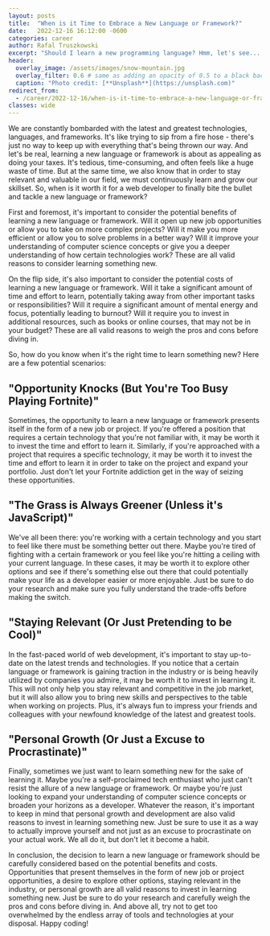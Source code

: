```yaml
---
layout: posts
title:  "When is it Time to Embrace a New Language or Framework?"
date:   2022-12-16 16:12:00 -0600
categories: career
author: Rafal Truszkowski
excerpt: "Should I learn a new programming language? Hmm, let's see... job opportunities, personal growth, staying relevant, avoiding boredom. All valid reasons. Or you could just do it because it's like a puzzle and puzzles are fun. Your call."
header:
  overlay_image: /assets/images/snow-mountain.jpg
  overlay_filter: 0.6 # same as adding an opacity of 0.5 to a black background
  caption: "Photo credit: [**Unsplash**](https://unsplash.com)"
redirect_from:
  - /career/2022-12-16/when-is-it-time-to-embrace-a-new-language-or-framework
classes: wide
---
```

We are constantly bombarded with the latest and greatest technologies, languages, and frameworks. It's like trying to sip from a fire hose - there's just no way to keep up with everything that's being thrown our way. And let's be real, learning a new language or framework is about as appealing as doing your taxes. It's tedious, time-consuming, and often feels like a huge waste of time. But at the same time, we also know that in order to stay relevant and valuable in our field, we must continuously learn and grow our skillset. So, when is it worth it for a web developer to finally bite the bullet and tackle a new language or framework?

First and foremost, it's important to consider the potential benefits of learning a new language or framework. Will it open up new job opportunities or allow you to take on more complex projects? Will it make you more efficient or allow you to solve problems in a better way? Will it improve your understanding of computer science concepts or give you a deeper understanding of how certain technologies work? These are all valid reasons to consider learning something new.

On the flip side, it's also important to consider the potential costs of learning a new language or framework. Will it take a significant amount of time and effort to learn, potentially taking away from other important tasks or responsibilities? Will it require a significant amount of mental energy and focus, potentially leading to burnout? Will it require you to invest in additional resources, such as books or online courses, that may not be in your budget? These are all valid reasons to weigh the pros and cons before diving in.

So, how do you know when it's the right time to learn something new? Here are a few potential scenarios:

## "Opportunity Knocks (But You're Too Busy Playing Fortnite)"

Sometimes, the opportunity to learn a new language or framework presents itself in the form of a new job or project. If you're offered a position that requires a certain technology that you're not familiar with, it may be worth it to invest the time and effort to learn it. Similarly, if you're approached with a project that requires a specific technology, it may be worth it to invest the time and effort to learn it in order to take on the project and expand your portfolio. Just don't let your Fortnite addiction get in the way of seizing these opportunities.

## "The Grass is Always Greener (Unless it's JavaScript)"

We've all been there: you're working with a certain technology and you start to feel like there must be something better out there. Maybe you're tired of fighting with a certain framework or you feel like you're hitting a ceiling with your current language. In these cases, it may be worth it to explore other options and see if there's something else out there that could potentially make your life as a developer easier or more enjoyable. Just be sure to do your research and make sure you fully understand the trade-offs before making the switch.

## "Staying Relevant (Or Just Pretending to be Cool)"

In the fast-paced world of web development, it's important to stay up-to-date on the latest trends and technologies. If you notice that a certain language or framework is gaining traction in the industry or is being heavily utilized by companies you admire, it may be worth it to invest in learning it. This will not only help you stay relevant and competitive in the job market, but it will also allow you to bring new skills and perspectives to the table when working on projects. Plus, it's always fun to impress your friends and colleagues with your newfound knowledge of the latest and greatest tools.

## "Personal Growth (Or Just a Excuse to Procrastinate)"

Finally, sometimes we just want to learn something new for the sake of learning it. Maybe you're a self-proclaimed tech enthusiast who just can't resist the allure of a new language or framework. Or maybe you're just looking to expand your understanding of computer science concepts or broaden your horizons as a developer. Whatever the reason, it's important to keep in mind that personal growth and development are also valid reasons to invest in learning something new. Just be sure to use it as a way to actually improve yourself and not just as an excuse to procrastinate on your actual work. We all do it, but don't let it become a habit.

In conclusion, the decision to learn a new language or framework should be carefully considered based on the potential benefits and costs. Opportunities that present themselves in the form of new job or project opportunities, a desire to explore other options, staying relevant in the industry, or personal growth are all valid reasons to invest in learning something new. Just be sure to do your research and carefully weigh the pros and cons before diving in. And above all, try not to get too overwhelmed by the endless array of tools and technologies at your disposal. Happy coding!
